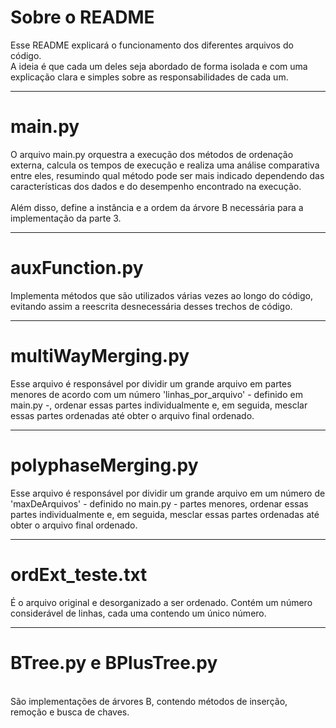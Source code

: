 <h1>Sobre o README</h1>
Esse README explicará o funcionamento dos diferentes arquivos do código.<br>
A ideia é que cada um deles seja abordado de forma isolada e com uma explicação clara e simples sobre as responsabilidades de cada um.<br>
<hr>
<h1>main.py</h1>
O arquivo main.py orquestra a execução dos métodos de ordenação externa, calcula os tempos de execução e realiza uma análise comparativa entre eles, resumindo qual método pode ser mais indicado dependendo das características dos dados e do desempenho encontrado na execução.<br><br>
Além disso, define a instância e a ordem da árvore B necessária para a implementação da parte 3.<br>
<hr>
<h1>auxFunction.py</h1>
Implementa métodos que são utilizados várias vezes ao longo do código, evitando assim a reescrita desnecessária desses trechos de código.
<hr>
<h1>multiWayMerging.py</h1>
Esse arquivo é responsável por dividir um grande arquivo em partes menores de acordo com um número 'linhas_por_arquivo' - definido em main.py -, ordenar essas partes individualmente e, em seguida, mesclar essas partes ordenadas até obter o arquivo final ordenado.
<hr>
<h1>polyphaseMerging.py</h1>
Esse arquivo é responsável por dividir um grande arquivo em um número de 'maxDeArquivos' - definido no main.py - partes menores, ordenar essas partes individualmente e, em seguida, mesclar essas partes ordenadas até obter o arquivo final ordenado.
<hr>
<h1>ordExt_teste.txt</h1>
É o arquivo original e desorganizado a ser ordenado. Contém um número considerável de linhas, cada uma contendo um único número.
<hr>
<h1>BTree.py e BPlusTree.py</h1>
<br>
São implementações de árvores B, contendo métodos de inserção, remoção e busca de chaves.
